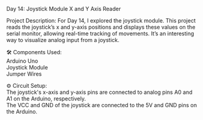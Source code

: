 Day 14: Joystick Module X and Y Axis Reader

Project Description:
For Day 14, I explored the joystick module. This project reads the joystick’s x and y-axis positions and displays these values on the serial monitor, allowing real-time tracking of movements. It’s an interesting way to visualize analog input from a joystick.


🛠️ Components Used:  
Arduino Uno  
Joystick Module  
Jumper Wires    

⚙️ Circuit Setup:  
The joystick's x-axis and y-axis pins are connected to analog pins A0 and A1 on the Arduino, respectively.  
The VCC and GND of the joystick are connected to the 5V and GND pins on the Arduino.
